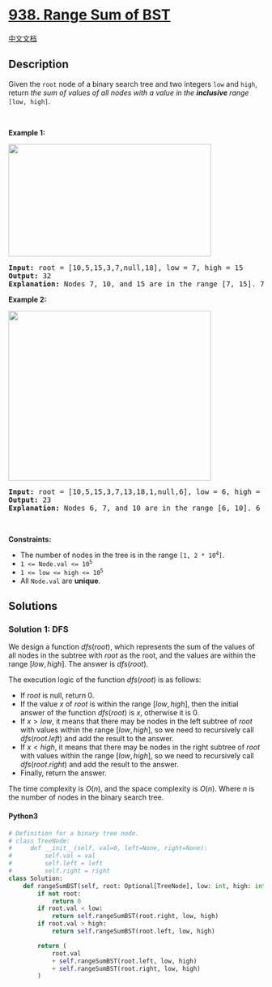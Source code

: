 # [938. Range Sum of BST](https://leetcode.com/problems/range-sum-of-bst)

[中文文档](/solution/0900-0999/0938.Range%20Sum%20of%20BST/README.md)

## Description

<!-- description:start -->

<p>Given the <code>root</code> node of a binary search tree and two integers <code>low</code> and <code>high</code>, return <em>the sum of values of all nodes with a value in the <strong>inclusive</strong> range </em><code>[low, high]</code>.</p>

<p>&nbsp;</p>
<p><strong class="example">Example 1:</strong></p>
<img alt="" src="https://fastly.jsdelivr.net/gh/doocs/leetcode@main/solution/0900-0999/0938.Range%20Sum%20of%20BST/images/bst1.jpg" style="width: 400px; height: 222px;" />
<pre>
<strong>Input:</strong> root = [10,5,15,3,7,null,18], low = 7, high = 15
<strong>Output:</strong> 32
<strong>Explanation:</strong> Nodes 7, 10, and 15 are in the range [7, 15]. 7 + 10 + 15 = 32.
</pre>

<p><strong class="example">Example 2:</strong></p>
<img alt="" src="https://fastly.jsdelivr.net/gh/doocs/leetcode@main/solution/0900-0999/0938.Range%20Sum%20of%20BST/images/bst2.jpg" style="width: 400px; height: 335px;" />
<pre>
<strong>Input:</strong> root = [10,5,15,3,7,13,18,1,null,6], low = 6, high = 10
<strong>Output:</strong> 23
<strong>Explanation:</strong> Nodes 6, 7, and 10 are in the range [6, 10]. 6 + 7 + 10 = 23.
</pre>

<p>&nbsp;</p>
<p><strong>Constraints:</strong></p>

<ul>
	<li>The number of nodes in the tree is in the range <code>[1, 2 * 10<sup>4</sup>]</code>.</li>
	<li><code>1 &lt;= Node.val &lt;= 10<sup>5</sup></code></li>
	<li><code>1 &lt;= low &lt;= high &lt;= 10<sup>5</sup></code></li>
	<li>All <code>Node.val</code> are <strong>unique</strong>.</li>
</ul>

<!-- description:end -->

## Solutions

<!-- solution:start -->

### Solution 1: DFS

We design a function $dfs(root)$, which represents the sum of the values of all nodes in the subtree with $root$ as the root, and the values are within the range $[low, high]$. The answer is $dfs(root)$.

The execution logic of the function $dfs(root)$ is as follows:

-   If $root$ is null, return $0$.
-   If the value $x$ of $root$ is within the range $[low, high]$, then the initial answer of the function $dfs(root)$ is $x$, otherwise it is $0$.
-   If $x > low$, it means that there may be nodes in the left subtree of $root$ with values within the range $[low, high]$, so we need to recursively call $dfs(root.left)$ and add the result to the answer.
-   If $x < high$, it means that there may be nodes in the right subtree of $root$ with values within the range $[low, high]$, so we need to recursively call $dfs(root.right)$ and add the result to the answer.
-   Finally, return the answer.

The time complexity is $O(n)$, and the space complexity is $O(n)$. Where $n$ is the number of nodes in the binary search tree.

<!-- tabs:start -->

#### Python3

```python
# Definition for a binary tree node.
# class TreeNode:
#     def __init__(self, val=0, left=None, right=None):
#         self.val = val
#         self.left = left
#         self.right = right
class Solution:
    def rangeSumBST(self, root: Optional[TreeNode], low: int, high: int) -> int:
        if not root:
            return 0
        if root.val < low:
            return self.rangeSumBST(root.right, low, high)
        if root.val > high:
            return self.rangeSumBST(root.left, low, high)

        return (
            root.val
            + self.rangeSumBST(root.left, low, high)
            + self.rangeSumBST(root.right, low, high)
        )
```
